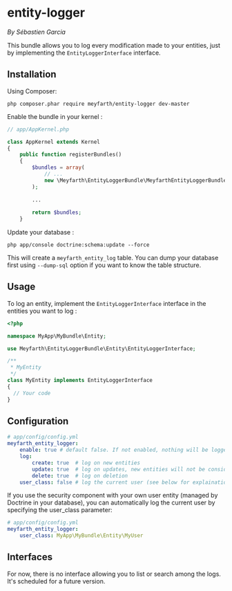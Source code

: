 entity-logger
=============

*By Sébastien Garcia*

This bundle allows you to log every modification made to your entities, just by implementing the ``EntityLoggerInterface`` interface.

## Installation

Using Composer:

    php composer.phar require meyfarth/entity-logger dev-master

Enable the bundle in your kernel :

```php
// app/AppKernel.php

class AppKernel extends Kernel
{
    public function registerBundles()
    {
        $bundles = array(
            // ...
            new \Meyfarth\EntityLoggerBundle\MeyfarthEntityLoggerBundle(),
        );
        
        ...
        
        return $bundles;
    }
```

Update your database :

    php app/console doctrine:schema:update --force
    
This will create a ``meyfarth_entity_log`` table. You can dump your database first using `--dump-sql` option if you want to know the table structure.

## Usage

To log an entity, implement the ``EntityLoggerInterface`` interface in the entities you want to log :
```php
<?php

namespace MyApp\MyBundle\Entity;

use Meyfarth\EntityLoggerBundle\Entity\EntityLoggerInterface;

/**
 * MyEntity
 */
class MyEntity implements EntityLoggerInterface
{
  // Your code
}
```

## Configuration
```yml
# app/config/config.yml
meyfarth_entity_logger:
    enable: true # default false. If not enabled, nothing will be logged
    log:
        create: true  # log on new entities
        update: true  # log on updates, new entities will not be considered as updates
        delete: true  # log on deletion
    user_class: false # log the current user (see below for explainations)
```


If you use the security component with your own user entity (managed by Doctrine in your database), you can automatically log the current user by specifying the user_class parameter:

```yml
# app/config/config.yml
meyfarth_entity_logger:
    user_class: MyApp\MyBundle\Entity\MyUser
```

## Interfaces

For now, there is no interface allowing you to list or search among the logs. It's scheduled for a future version.
